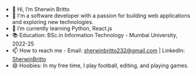 - 👋 Hi, I’m Sherwin Britto
- 👀 I'm a software developer with a passion for building web applications and exploring new technologies.
- 🌱 I’m currently learning Python, React.js
- 📚 Education: BSc.in Information Technology - Mumbai University, 2022-25
- 📫 How to reach me - Email: sherwinbritto232@gmail.com | LinkedIn: [SherwinBritto](https://www.linkedin.com/in/sherwinbritto7/)
- 😄 Hoobies: In my free time, I play football, editing, and playing games.

<!---
sherwinbritto7/sherwinbritto7 is a ✨ special ✨ repository because its `README.md` (this file) appears on your GitHub profile.
You can click the Preview link to take a look at your changes.
--->
